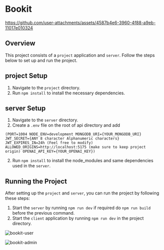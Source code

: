 # Bookit

https://github.com/user-attachments/assets/4587b4e6-3960-4f88-a9eb-11017e010324

## Overview

This project consists of a `project` application and `server`. Follow the steps below to set up and run the project.

## project Setup

1. Navigate to the `project` directory.
2. Run `npm install` to install the necessary dependencies.

## server Setup

1. Navigate to the `server` directory.
2. Create a `.env` file on the root of api directory and add 

`(PORT=1004
NODE_ENV=development
MONGODB_URI={YOUR_MONGODB_URI}
JWT_SECRET={ANY 8 character Alphanumeric characters}
JWT_EXPIRES_IN=24h (Feel free to modify)
ALLOWED_ORIGINS=http://localhost:5175 (make sure to keep project origin)
OPENAI_API_KEY={YOUR_OPENAI_KEY})`

2. Run `npm install` to install the node_modules and same dependencies used in the `server`.

## Running the Project

After setting up the `project` and `server`, you can run the project by following these steps:

1. Start the `server` by running `npm run dev` if required do `npm run build` before the previous command.
2. Start the `client` application by running `npm run dev` in the project directory.

![bookit-user](https://github.com/user-attachments/assets/3afd2237-1358-46ca-b8a5-a393a25c2ac7)

![bookit-admin](https://github.com/user-attachments/assets/2c000a70-59ab-4f0f-af1f-fb4531323578)
